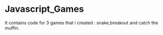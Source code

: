 # Javascript_Games
It contains code for 3 games that i created : snake,breakout and catch the muffin.
